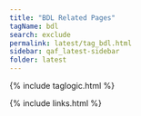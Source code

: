```yaml
---
title: "BDL Related Pages"
tagName: bdl
search: exclude
permalink: latest/tag_bdl.html
sidebar: qaf_latest-sidebar
folder: latest
---
```

{% include taglogic.html %}

{% include links.html %}
